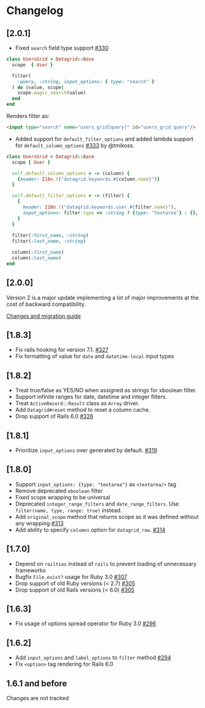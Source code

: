 # Changelog

## [2.0.1]

* Fixed `search` field type support [#330](https://github.com/bogdan/datagrid/issues/330)

``` ruby
class UsersGrid < Datagrid::Base
  scope  { User }

  filter(
    :query, :string, input_options: { type: "search" }
  ) do |value, scope|
    scope.magic_search(value)
  end
end
```

Renders filter as:

``` html
<input type="search" name="users_grid[query]" id="users_grid_query"/>
```

* Added support for `default_filter_options` and added lambda support for `default_column_options` [#333](https://github.com/bogdan/datagrid/issues/333) by @tmikoss.

``` ruby
class UsersGrid < Datagrid::Base
  scope { User }

  self.default_column_options = -> (column) {
    {header: I18n.t("datagrid.keywords.#{column.name}")}
  }

  self.default_filter_options = -> (filter) {
    {
      header: I18n.t("datagrid.keywords.user.#{filter.name}"),
      input_options: filter.type == :string ? {type: "textarea"} : {},
    }
  }
  
  filter(:first_name, :string)
  filter(:last_name, :string)

  column(:first_name)
  column(:last_name)
end
```

## [2.0.0]

Version 2 is a major update implementing a lot of major improvements
at the cost of backward compatibility.

[Changes and migration guide](./version-2)

## [1.8.3]

* Fix rails hooking for version 7.1. [#327](https://github.com/bogdan/datagrid/issues/327)
* Fix formatting of value for `date` and `datetime-local` input types

## [1.8.2]

* Treat true/false as YES/NO when assigned as strings for xboolean filter.
* Support infinite ranges for date, datetime and integer filters.
* Treat `ActiveRecord::Result` class as `Array` driver.
* Add `Datagrid#reset` method to reset a column cache.
* Drop support of Rails 6.0 [#326](https://github.com/bogdan/datagrid/pull/326)

## [1.8.1]

* Prioritize `input_options` over generated by default. [#319](https://github.com/bogdan/datagrid/pull/319)

## [1.8.0]

* Support `input_options: {type: "textarea"}` as `<textarea/>` tag
* Remove deprecated `eboolean` filter
* Fixed scope wrapping to be universal
* Deprecated `integer_range_filters` and `date_range_filters`.
  Use `filter(name, type, range: true)` instead.
* Add `original_scope` method that returns scope
  as it was defined without any wrapping
  [#313](https://github.com/bogdan/datagrid/pull/313)
* Add ability to specify `columns` option for `datagrid_row`.
  [#314](https://github.com/bogdan/datagrid/pull/314)

## [1.7.0]

* Depend on `railties` instead of `rails` to prevent loading of unnecessary frameworks
* Bugfix `File.exist?` usage for Ruby 3.0 [#307](https://github.com/bogdan/datagrid/issues/307)
* Drop support of old Ruby versions (< 2.7) [#305](https://github.com/bogdan/datagrid/pull/305)
* Drop support of old Rails versions (< 6.0) [#305](https://github.com/bogdan/datagrid/pull/305)

## [1.6.3]

* Fix usage of options spread operator for Ruby 3.0 [#296](https://github.com/bogdan/datagrid/issues/296)

## [1.6.2]

* Add `input_options` and `label_options` to `filter` method [#294](https://github.com/bogdan/datagrid/issues/294)
* Fix `<option>` tag rendering for Rails 6.0

## 1.6.1 and before

Changes are not tracked
